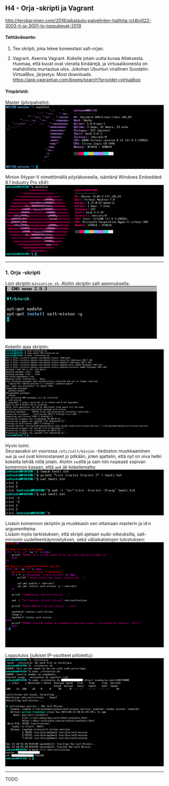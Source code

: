 ## H4 - Orja -skripti ja Vagrant

http://terokarvinen.com/2018/aikataulu-palvelinten-hallinta-ict4tn022-3003-ti-ja-3001-to-loppukevat-2019

#### Tehtävänanto:

1. Tee skripti, joka tekee koneestasi salt-orjan.

2. Vagrant. Asenna Vagrant. Kokeile jotain uutta kuvaa Atlaksesta. Huomaa, että kuvat ovat vieraita binäärejä, ja virtuaalikoneista on mahdollista murtautua ulos. Jokohan Ubuntun virallinen  Suodatin: VirtualBox, järjestys: Most downloads. https://app.vagrantup.com/boxes/search?provider=virtualbox

#### Ympäristö:

Master (pilvipalvelin):\
![neofetch-master](/assignments/H4/images/neofetch-master.png)

Minion (Hyper-V nimettömällä pöytäkoneella, isäntänä Windows Embedded 8.1 Industry Pro x64):\
![neofetch-minion](/assignments/H4/images/neofetch-minion.png)

---

### 1. Orja -skripti

Loin skriptin `minionize.sh`. Aloitin skriptin salt-asennuksella:\
![script-install](/assignments/H4/images/script-install.png)

Kokeilin ajaa skriptin:
![run-install](/assignments/H4/images/run-install.png)

Hyvin toimi.\
Seuraavaksi on vuorossa `/etc/salt/minion` -tiedoston muokkaaminen\
`awk` ja `sed` ovat kiinnostaneet jo pitkään, joten ajattelin, että nyt on oiva hetki kokeilla tehdä niillä jotain. Aloitin `sed`illä ja sain niin nopeasti sopivan komennon kasaan, että `awk` jäi kokeilematta:\
![sed](/assignments/H4/images/sed.png)

Lisäsin komennon skriptiin ja muokkasin sen ottamaan masterin ja id:n argumentteina.\
Lisäsin myös tarkistuksen, että skripti ajetaan sudo-oikeuksilla, salt-minionin uudelleenkäynnistyksen, sekä väliaikatietojen tulostuksen:
![script-finished](/assignments/H4/images/script-finished.png)

Lopputulos (julkiset IP-osoitteet piilotettu):\
![results](/assignments/H4/images/results.png)

---

TODO
